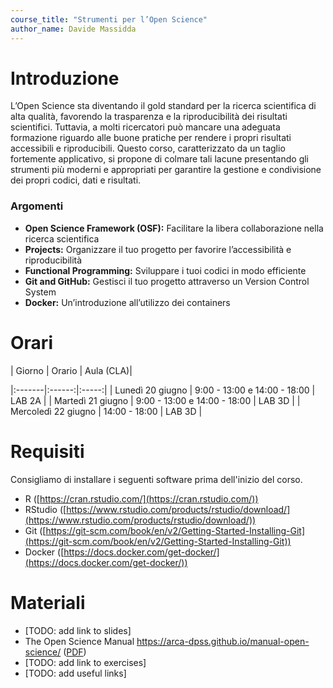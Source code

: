```yaml
---
course_title: "Strumenti per l’Open Science"
author_name: Davide Massidda 
---
```



# Introduzione

L’Open Science sta diventando il gold standard per la ricerca scientifica di alta qualità, favorendo la trasparenza e la riproducibilità dei risultati scientifici. Tuttavia, a molti ricercatori può mancare una adeguata formazione riguardo alle buone pratiche per rendere i propri risultati accessibili e riproducibili. Questo corso, caratterizzato da un taglio fortemente applicativo, si propone di colmare tali lacune presentando gli strumenti più moderni e appropriati per garantire la gestione e condivisione dei propri codici, dati e risultati.

### Argomenti

- **Open Science Framework (OSF):** Facilitare la libera collaborazione nella ricerca scientifica
- **Projects:** Organizzare il tuo progetto per favorire l’accessibilità e riproducibilità
- **Functional Programming:** Sviluppare i tuoi codici in modo efficiente
- **Git and GitHub:** Gestisci il tuo progetto attraverso un Version Control System
- **Docker:** Un’introduzione all’utilizzo dei containers

# Orari


| Giorno | Orario | Aula (CLA)|

|:-------|:------:|:-----:|
| Lunedì 20 giugno | 9:00 - 13:00 e 14:00 - 18:00 | LAB 2A |
| Martedì 21 giugno | 9:00 - 13:00 e 14:00 - 18:00 | LAB 3D |
| Mercoledì 22 giugno | 14:00 - 18:00 | LAB 3D |





# Requisiti

Consigliamo di installare i seguenti software prima dell'inizio del corso.

- R ([https://cran.rstudio.com/](https://cran.rstudio.com/))
- RStudio ([https://www.rstudio.com/products/rstudio/download/](https://www.rstudio.com/products/rstudio/download/))
- Git ([https://git-scm.com/book/en/v2/Getting-Started-Installing-Git](https://git-scm.com/book/en/v2/Getting-Started-Installing-Git))
- Docker ([https://docs.docker.com/get-docker/](https://docs.docker.com/get-docker/))

# Materiali

- [TODO: add link to slides]
- The Open Science Manual https://arca-dpss.github.io/manual-open-science/ ([PDF](https://arca-dpss.github.io/manual-open-science/manual-open-science.pdf))
- [TODO: add link to exercises]
- [TODO: add useful links]


